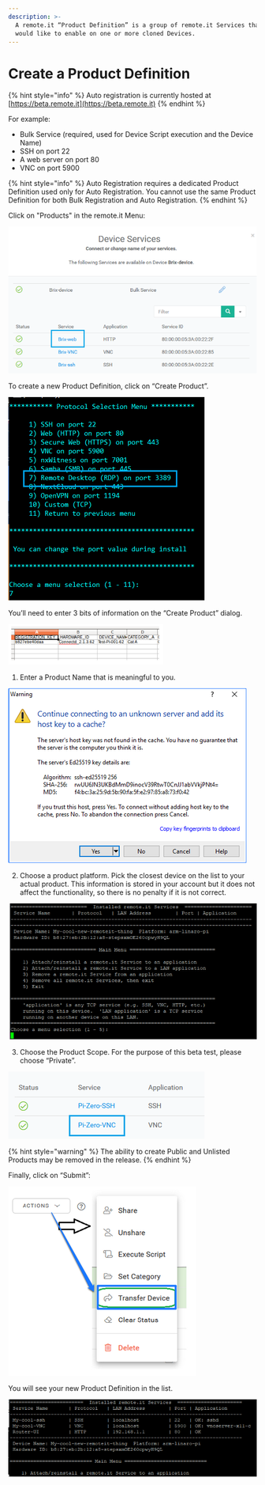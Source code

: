 ```yaml
---
description: >-
  A remote.it “Product Definition” is a group of remote.it Services that you
  would like to enable on one or more cloned Devices.
---
```


# Create a Product Definition

{% hint style="info" %}
Auto registration is currently hosted at [https://beta.remote.it](https://beta.remote.it)
{% endhint %}

For example:

* Bulk Service \(required, used for Device Script execution and the Device Name\)
* SSH on port 22
* A web server on port 80
* VNC on port 5900

{% hint style="info" %}
Auto Registration requires a dedicated Product Definition used only for Auto Registration. You cannot use the same Product Definition for both Bulk Registration and Auto Registration.
{% endhint %}

Click on "Products" in the remote.it Menu:

![](../../.gitbook/assets/image%20%28152%29.png)

To create a new Product Definition, click on “Create Product”.

![](../../.gitbook/assets/image%20%28205%29.png)

You’ll need to enter 3 bits of information on the “Create Product” dialog.

![](../../.gitbook/assets/image%20%28114%29.png)

1. Enter a Product Name that is meaningful to you.

![](../../.gitbook/assets/image%20%28398%29.png)

2. Choose a product platform.  Pick the closest device on the list to your actual product.  This information is stored in your account but it does not affect the functionality, so there is no penalty if it is not correct.

![](../../.gitbook/assets/image%20%28220%29.png)

3. Choose the Product Scope.  For the purpose of this beta test, please choose “Private”.

![](../../.gitbook/assets/image%20%28109%29.png)

{% hint style="warning" %}
The ability to create Public and Unlisted Products may be removed in the release.
{% endhint %}

Finally, click on “Submit”:

![](../../.gitbook/assets/image%20%28176%29.png)

You will see your new Product Definition in the list.

![](../../.gitbook/assets/image%20%28306%29.png)

